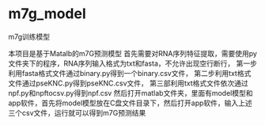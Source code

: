 # m7g_model
m7g训练模型

本项目是基于Matalb的m7G预测模型
首先需要对RNA序列特征提取，需要使用py文件夹下的程序，RNA序列输入格式为txt和fasta，不允许出现空行断行，
第一步利用fasta格式文件通过binary.py得到一个binary.csv文件，
第二步利用txt格式文件通过pseKNC.py得到pseKNC.csv文件，
第三部利用txt格式文件依次通过npf.py和npftocsv.py得到npf.csv
然后打开matlab文件夹，里面有model模型和app软件，首先将model模型放在C盘文件目录下，然后打开app软件，输入上述三个csv文件，运行就可以得到m7G预测结果
